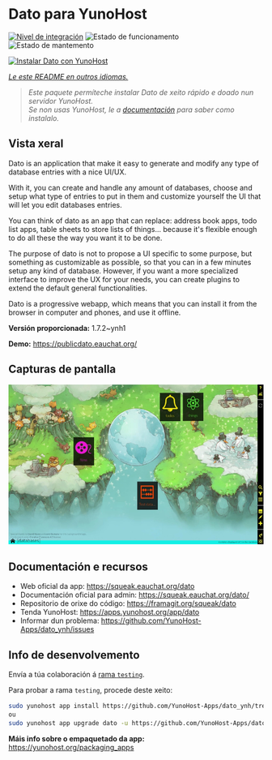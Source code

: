 <!--
NOTA: Este README foi creado automáticamente por <https://github.com/YunoHost/apps/tree/master/tools/readme_generator>
NON debe editarse manualmente.
-->

# Dato para YunoHost

[![Nivel de integración](https://dash.yunohost.org/integration/dato.svg)](https://dash.yunohost.org/appci/app/dato) ![Estado de funcionamento](https://ci-apps.yunohost.org/ci/badges/dato.status.svg) ![Estado de mantemento](https://ci-apps.yunohost.org/ci/badges/dato.maintain.svg)

[![Instalar Dato con YunoHost](https://install-app.yunohost.org/install-with-yunohost.svg)](https://install-app.yunohost.org/?app=dato)

*[Le este README en outros idiomas.](./ALL_README.md)*

> *Este paquete permíteche instalar Dato de xeito rápido e doado nun servidor YunoHost.*  
> *Se non usas YunoHost, le a [documentación](https://yunohost.org/install) para saber como instalalo.*

## Vista xeral

Dato is an application that make it easy to generate and modify any type of database entries with a nice UI/UX.

With it, you can create and handle any amount of databases, choose and setup what type of entries to put in them and customize yourself the UI that will let you edit databases entries.

You can think of dato as an app that can replace: address book apps, todo list apps, table sheets to store lists of things... because it's flexible enough to do all these the way you want it to be done.

The purpose of dato is not to propose a UI specific to some purpose, but something as customizable as possible, so that you can in a few minutes setup any kind of database. However, if you want a more specialized interface to improve the UX for your needs, you can create plugins to extend the default general functionalities.

Dato is a progressive webapp, which means that you can install it from the browser in computer and phones, and use it offline.


**Versión proporcionada:** 1.7.2~ynh1

**Demo:** <https://publicdato.eauchat.org/>

## Capturas de pantalla

![Captura de pantalla de Dato](./doc/screenshots/main_screen.webp)

## Documentación e recursos

- Web oficial da app: <https://squeak.eauchat.org/dato>
- Documentación oficial para admin: <https://squeak.eauchat.org/dato/>
- Repositorio de orixe do código: <https://framagit.org/squeak/dato>
- Tenda YunoHost: <https://apps.yunohost.org/app/dato>
- Informar dun problema: <https://github.com/YunoHost-Apps/dato_ynh/issues>

## Info de desenvolvemento

Envía a túa colaboración á [rama `testing`](https://github.com/YunoHost-Apps/dato_ynh/tree/testing).

Para probar a rama `testing`, procede deste xeito:

```bash
sudo yunohost app install https://github.com/YunoHost-Apps/dato_ynh/tree/testing --debug
ou
sudo yunohost app upgrade dato -u https://github.com/YunoHost-Apps/dato_ynh/tree/testing --debug
```

**Máis info sobre o empaquetado da app:** <https://yunohost.org/packaging_apps>
